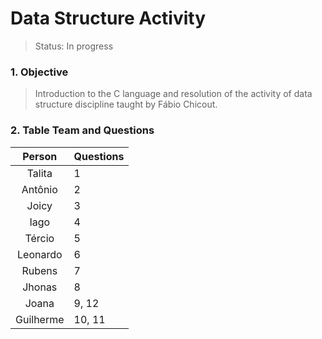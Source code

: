 # Data Structure Activity

>Status: In progress

### 1. Objective

>Introduction to the C language and resolution of the activity of data structure discipline taught by Fábio Chicout.

### 2. Table Team and Questions

Person     | Questions | 
:---------:| --------- | 
Talita     | 1  | 
Antônio    | 2  | 
Joicy      | 3  | 
Iago       | 4  | 
Tércio     | 5  | 
Leonardo   | 6  | 
Rubens     | 7  | 
Jhonas     | 8  | 
Joana      | 9, 12 | 
Guilherme  | 10, 11 | 